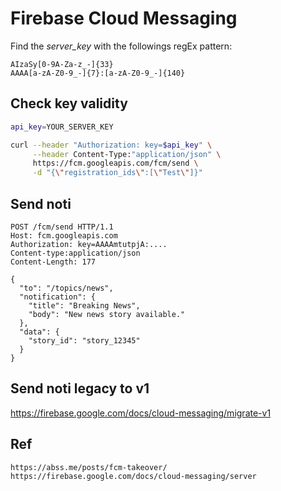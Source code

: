 # Firebase Cloud Messaging

Find the *server_key* with the followings regEx pattern:
```
AIzaSy[0-9A-Za-z_-]{33}
AAAA[a-zA-Z0-9_-]{7}:[a-zA-Z0-9_-]{140}
```

## Check key validity
```sh
api_key=YOUR_SERVER_KEY

curl --header "Authorization: key=$api_key" \
     --header Content-Type:"application/json" \
     https://fcm.googleapis.com/fcm/send \
     -d "{\"registration_ids\":[\"Test\"]}"

```

## Send noti
```
POST /fcm/send HTTP/1.1
Host: fcm.googleapis.com
Authorization: key=AAAAmtutpjA:....
Content-type:application/json
Content-Length: 177

{
  "to": "/topics/news",
  "notification": {
    "title": "Breaking News",
    "body": "New news story available."
  },
  "data": {
    "story_id": "story_12345"
  }
}
```

## Send noti legacy to v1
https://firebase.google.com/docs/cloud-messaging/migrate-v1

## Ref
    https://abss.me/posts/fcm-takeover/
    https://firebase.google.com/docs/cloud-messaging/server